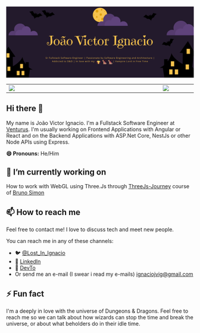 ![header_readme_joao_victor_ignacio](https://github.com/ignaciojvig/ignaciojvig/blob/6bad5e421cdf71da0818290fff375aaedce63a8e/Header.png)

<center>
  <table>
    <tr>
        <td><img width="400px" align="left" src="https://github-readme-stats.vercel.app/api/top-langs/?username=ignaciojvig&hide=html&layout=compact&theme=default" /></td>
        <td><img width="495px" align="left" src="https://github-readme-stats.vercel.app/api?username=ignaciojvig&theme=default" /></td>
    </tr>   
  </table>
</center>

## Hi there 👋

My name is João Victor Ignacio. I'm a Fullstack Software Engineer at [Venturus](https://www.venturus.org.br/).
I'm usually working on Frontend Applications with Angular or React and on the Backend Applications with ASP.Net Core, NestJs or other Node APIs using Express.

**😄 Pronouns:** He/Him

## 🔭 I’m currently working on
How to work with WebGL using Three.Js through [ThreeJs-Journey](https://threejs-journey.xyz/) course of [Bruno Simon](https://github.com/brunosimon)


## 📫 How to reach me
Feel free to contact me! I love to discuss tech and meet new people. 

You can reach me in any of these channels:
- 🐦 [@Lost_In_Ignacio](https://twitter.com/Lost_In_Ignacio)
- 🏢 [LinkedIn](https://www.linkedin.com/in/ignaciojv/)
- 📃 [DevTo](https://dev.to/ignaciojvig)
- Or send me an e-mail (I swear i read my e-mails) [ignaciojvig@gmail.com](mailto:ignaciojvig@gmail.com)

## ⚡ Fun fact
I'm a deeply in love with the universe of Dungeons & Dragons. Feel free to reach me so we can talk about how wizards can stop the time and break the universe, or about what beholders do in their idle time. 
